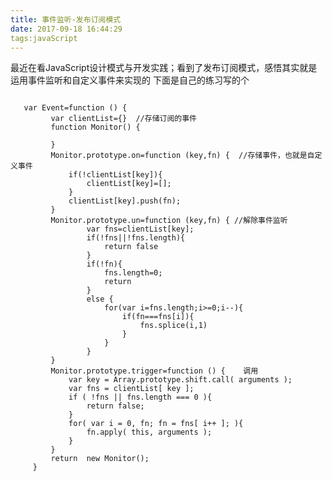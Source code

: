 ```yaml
---
title: 事件监听-发布订阅模式
date: 2017-09-18 16:44:29
tags:javaScript
---
```

最近在看JavaScript设计模式与开发实践；看到了发布订阅模式，感悟其实就是运用事件监听和自定义事件来实现的
下面是自己的练习写的个
<pre><code>
   var Event=function () {
         var clientList={}  //存储订阅的事件
         function Monitor() {
 
         }
         Monitor.prototype.on=function (key,fn) {  //存储事件，也就是自定义事件
             if(!clientList[key]){
                 clientList[key]=[];
             }
             clientList[key].push(fn);
         }
         Monitor.prototype.un=function (key,fn) { //解除事件监听 
                 var fns=clientList[key];
                 if(!fns||!fns.length){
                     return false
                 }
                 if(!fn){
                     fns.length=0;
                     return
                 }
                 else {
                     for(var i=fns.length;i>=0;i--){
                         if(fn===fns[i]){
                             fns.splice(i,1)
                         }
                     }
                 }
         }
         Monitor.prototype.trigger=function () {    调用
             var key = Array.prototype.shift.call( arguments );
             var fns = clientList[ key ];
             if ( !fns || fns.length === 0 ){
                 return false;
             }
             for( var i = 0, fn; fn = fns[ i++ ]; ){
                 fn.apply( this, arguments );
             }
         }
         return  new Monitor();
     }
</code></pre>